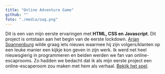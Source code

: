 ```yaml
---
title: "Online Adventure Game"
github: ""
foto: "./media/oag.png"
---
```


Dit is een van mijn eerste ervaringen met **HTML, CSS en Javascript**. Dit project is ontstaan aan het begin van de eerste lockdown. [Arjan Spannenburg](https://www.arjanspannenburg.nl/) wilde graag iets nieuws waarmee hij zijn volgers/klanten op een leuke manier een kijkje kon geven in zijn werk. Ik werd net heel nieuwsgierig in programmeren en beiden werden we fan van online-escaprooms. Zo hadden we bedacht dat ik als mijn eerste project een online-escaperoom zou maken met hem als verhaal. [Bekijk het spel](https://spannenburg.art/oag/).
